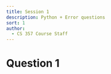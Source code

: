 ```yaml
---
title: Session 1
description: Python + Error questions
sort: 1
author:
  - CS 357 Course Staff
---
```


# Question 1
